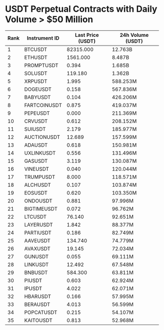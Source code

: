 # USDT Perpetual Contracts with Daily Volume > $50 Million

| Rank | Instrument ID | Last Price (USDT) | 24h Volume (USDT) |
|------|---------------|-------------------|-------------------|
| 1 | BTCUSDT | 82315.000 | 12.763B |
| 2 | ETHUSDT | 1561.000 | 8.487B |
| 3 | PROMPTUSDT | 0.394 | 1.685B |
| 4 | SOLUSDT | 119.180 | 1.362B |
| 5 | XRPUSDT | 1.995 | 588.253M |
| 6 | DOGEUSDT | 0.158 | 567.836M |
| 7 | BABYUSDT | 0.104 | 426.206M |
| 8 | FARTCOINUSDT | 0.875 | 419.037M |
| 9 | PEPEUSDT | 0.000 | 211.369M |
| 10 | CRVUSDT | 0.612 | 208.152M |
| 11 | SUIUSDT | 2.179 | 185.977M |
| 12 | AUCTIONUSDT | 12.689 | 157.599M |
| 13 | ADAUSDT | 0.618 | 150.981M |
| 14 | UXLINKUSDT | 0.556 | 131.496M |
| 15 | GASUSDT | 3.119 | 130.087M |
| 16 | VINEUSDT | 0.040 | 120.044M |
| 17 | TRUMPUSDT | 8.000 | 118.571M |
| 18 | ALCHUSDT | 0.107 | 103.874M |
| 19 | EOSUSDT | 0.620 | 103.350M |
| 20 | ONDOUSDT | 0.881 | 97.996M |
| 21 | BIGTIMEUSDT | 0.072 | 96.762M |
| 22 | LTCUSDT | 76.140 | 92.651M |
| 23 | LAYERUSDT | 1.842 | 88.377M |
| 24 | PARTIUSDT | 0.186 | 82.749M |
| 25 | AAVEUSDT | 134.740 | 74.779M |
| 26 | AVAXUSDT | 19.145 | 72.034M |
| 27 | GUNUSDT | 0.055 | 69.111M |
| 28 | LINKUSDT | 12.492 | 67.548M |
| 29 | BNBUSDT | 584.300 | 63.811M |
| 30 | PIUSDT | 0.603 | 62.924M |
| 31 | IPUSDT | 4.022 | 62.071M |
| 32 | HBARUSDT | 0.166 | 57.995M |
| 33 | BERAUSDT | 4.013 | 56.599M |
| 34 | POPCATUSDT | 0.215 | 54.107M |
| 35 | KAITOUSDT | 0.813 | 52.968M |

